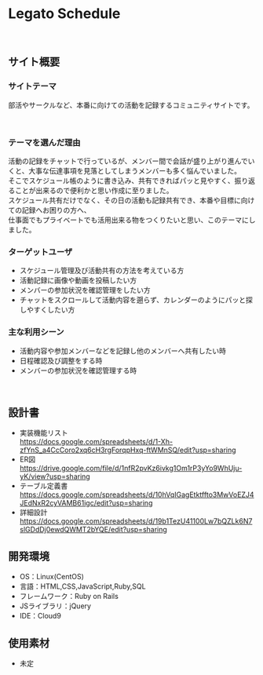 # Legato Schedule
​
## サイト概要
### サイトテーマ
部活やサークルなど、本番に向けての活動を記録するコミュニティサイトです。

​
### テーマを選んだ理由
活動の記録をチャットで行っているが、メンバー間で会話が盛り上がり進んでいくと、大事な伝達事項を見落としてしまうメンバーも多く悩んでいました。</br>
そこでスケジュール帳のように書き込み、共有できればパッと見やすく、振り返ることが出来るので便利かと思い作成に至りました。</br>
スケジュール共有だけでなく、その日の活動も記録共有でき、本番や目標に向けての記録へお困りの方へ、</br>仕事面でもプライベートでも活用出来る物をつくりたいと思い、このテーマにしました。
​

### ターゲットユーザ
- スケジュール管理及び活動共有の方法を考えている方
- 活動記録に画像や動画を投稿したい方
- メンバーの参加状況を確認管理をしたい方
- チャットをスクロールして活動内容を遡らず、カレンダーのようにパッと探しやすくしたい方
​

### 主な利用シーン
- 活動内容や参加メンバーなどを記録し他のメンバーへ共有したい時
- 日程確認及び調整をする時
- メンバーの参加状況を確認管理する時

​

## 設計書
- 実装機能リスト</br>
https://docs.google.com/spreadsheets/d/1-Xh-zfYnS_a4CcCoro2xq6cH3rgForqpHxq-ftWMnSQ/edit?usp=sharing
- ER図</br>
https://drive.google.com/file/d/1nfR2pvKz6ivkg1Om1rP3yYo9WhUju-yK/view?usp=sharing
- テーブル定義書</br>
https://docs.google.com/spreadsheets/d/10hVqIGagEtktffto3MwVoEZJ4JEdNxR2cyVAMB61igc/edit?usp=sharing
- 詳細設計</br>
https://docs.google.com/spreadsheets/d/19b1TezU41100Lw7bQZLk6N7slGDdDj0ewdQWMT2bYQE/edit?usp=sharing
​

## 開発環境
- OS：Linux(CentOS)
- 言語：HTML,CSS,JavaScript,Ruby,SQL
- フレームワーク：Ruby on Rails
- JSライブラリ：jQuery
- IDE：Cloud9
​

## 使用素材
- 未定
<!-- 外部サービスの画像素材・音声素材を使用した場合は、必ずサービス名とURLを明記してください。
- アプリケーションの実装に使用したgem/bootstrapのリファレンスなどの記載は不要です。
- 使用しない場合は、使用素材の項目をREADMEから削除してください。